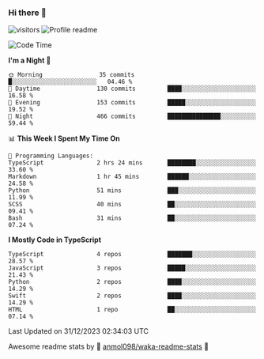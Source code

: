 ### Hi there 👋  
![visitors](https://visitor-badge.laobi.icu/badge?page_id=leverglowh) ![Profile readme](https://github.com/leverglowh/leverglowh/workflows/Profile%20readme/badge.svg?branch=master)

<!--START_SECTION:waka-->
![Code Time](http://img.shields.io/badge/Code%20Time-2%2C553%20hrs%208%20mins-blue)

**I'm a Night 🦉** 

```text
🌞 Morning                35 commits          █░░░░░░░░░░░░░░░░░░░░░░░░   04.46 % 
🌆 Daytime                130 commits         ████░░░░░░░░░░░░░░░░░░░░░   16.58 % 
🌃 Evening                153 commits         █████░░░░░░░░░░░░░░░░░░░░   19.52 % 
🌙 Night                  466 commits         ███████████████░░░░░░░░░░   59.44 % 
```


📊 **This Week I Spent My Time On** 

```text
💬 Programming Languages: 
TypeScript               2 hrs 24 mins       ████████░░░░░░░░░░░░░░░░░   33.60 % 
Markdown                 1 hr 45 mins        ██████░░░░░░░░░░░░░░░░░░░   24.58 % 
Python                   51 mins             ███░░░░░░░░░░░░░░░░░░░░░░   11.99 % 
SCSS                     40 mins             ██░░░░░░░░░░░░░░░░░░░░░░░   09.41 % 
Bash                     31 mins             ██░░░░░░░░░░░░░░░░░░░░░░░   07.24 % 
```

**I Mostly Code in TypeScript** 

```text
TypeScript               4 repos             ███████░░░░░░░░░░░░░░░░░░   28.57 % 
JavaScript               3 repos             █████░░░░░░░░░░░░░░░░░░░░   21.43 % 
Python                   2 repos             ████░░░░░░░░░░░░░░░░░░░░░   14.29 % 
Swift                    2 repos             ████░░░░░░░░░░░░░░░░░░░░░   14.29 % 
HTML                     1 repo              ██░░░░░░░░░░░░░░░░░░░░░░░   07.14 % 
```




 Last Updated on 31/12/2023 02:34:03 UTC
<!--END_SECTION:waka-->


Awesome readme stats by :star2: [anmol098/waka-readme-stats](https://github.com/anmol098/waka-readme-stats) :star2:
